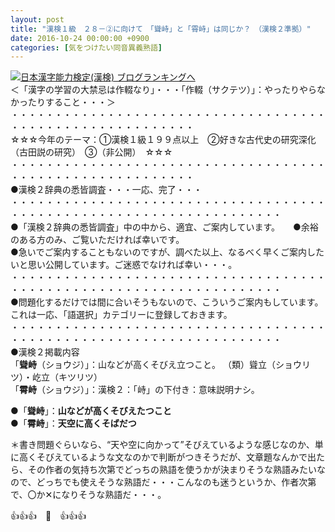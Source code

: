 ```yaml
---
layout: post
title: "漢検１級　２８－②に向けて　「聳峙」と「霄峙」は同じか？　（漢検２準拠）"
date: 2016-10-24 00:00:00 +0900
categories: [気をつけたい同音異義熟語]
---
```


[![](/syuusyuu9701/assets/images/漢検１級-２８－②に向けて-「聳峙」と「霄峙」は同じか？-（漢検２準拠）-br_c_3028_1.gif)](http://blog.with2.net/link.php?1659096:3028 "日本漢字能力検定(漢検) ブログランキングへ")[日本漢字能力検定(漢検) ブログランキングへ](http://blog.with2.net/link.php?1659096:3028)  
＜「漢字の学習の大禁忌は作輟なり」・・・「作輟（サクテツ）」：やったりやらなかったりすること・・・＞  
・・・・・・・・・・・・・・・・・・・・・・・・・・・・・・・・・・・・・・・・・・・・・・・・・・・・・・・・・  
☆☆☆今年のテーマ：①漢検１級１９９点以上　②好きな古代史の研究深化（古田説の研究）　③（非公開）　☆☆☆　　  
・・・・・・・・・・・・・・・・・・・・・・・・・・・・・・・・・・・・・・・・・・・・・・・・・・・・・・・・・  
●漢検２辞典の悉皆調査・・・一応、完了・・・  
・・・・・・・・・・・・・・・・・・・・・・・・・・・・・・・・・・・・・・・・・・・・・・・・・・・・・・・・・・・・・・・・・・・  
●「漢検２辞典の悉皆調査」中の中から、適宜、ご案内しています。　　●余裕のある方のみ、ご覧いただければ幸いです。  
●急いでご案内することもないのですが、調べた以上、なるべく早くご案内したいと思い公開しています。ご迷惑でなければ幸い・・・。  
・・・・・・・・・・・・・・・・・・・・・・・・・・・・・・・・・・・・・・・・・・・・・・・・・・・・・・・・・・・・・・・・・・・  
●問題化するだけでは間に合いそうもないので、こういうご案内もしています。これは一応、「語選択」カテゴリーに登録しておきます。  
・・・・・・・・・・・・・・・・・・・・・・・・・・・・・・・・・・・・・・・・・・・・・・・・・・・・・・・・・・・・・・・・・・・  
●漢検２掲載内容  
「**聳峙**（ショウジ）」：山などが高くそびえ立つこと。 （類）聳立（ショウリツ）・屹立（キツリツ）  
「**霄峙**（ショウジ）」：漢検２：「峙」の下付き：意味説明ナシ。  
  
  
●「**聳峙**」：**山などが高くそびえたつこと**  
●「**霄峙**」：**天空に高くそばだつ**  
  
＊書き問題ぐらいなら、“天や空に向かって”そびえているような感じなのか、単に高くそびえているような文なのかで判断がつきそうだが、文章題なんかで出たら、その作者の気持ち次第でどっちの熟語を使うかが決まりそうな熟語みたいなので、どっちでも使えそうな熟語だ・・・こんなのも迷うというか、作者次第で、〇か✕になりそうな熟語だ・・・。  
  
👍👍👍　🐒　👍👍👍